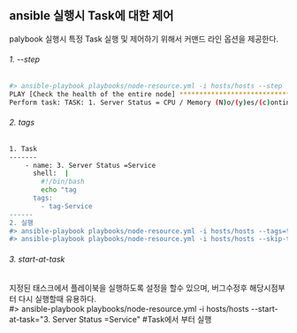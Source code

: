 ## ansible 실행시 Task에  대한 제어
palybook 실행시 특정 Task 실행 및 제어하기 위해서 커맨드 라인 옵션을 제공한다. 
  
###### 1. --step    
```bash
#> ansible-playbook playbooks/node-resource.yml -i hosts/hosts --step  
PLAY [Check the health of the entire node] ********************************************************  
Perform task: TASK: 1. Server Status = CPU / Memory (N)o/(y)es/(c)ontinue:  
``` 
###### 2. tags    
```bash
1. Task 
-------
    - name: 3. Server Status =Service 
      shell:  |
        #!/bin/bash
        echo "tag 
      tags:
        - tag-Service
------        
2. 실행
#> ansible-playbook playbooks/node-resource.yml -i hosts/hosts --tags=tag-Service        #특정 Tag 실행
#> ansible-playbook playbooks/node-resource.yml -i hosts/hosts --skip-tags=tag-Service   #특정 Tag 스킵
```
###### 3. start-at-task
지정된 태스크에서 플레이북을 실행하도록 설정을 할수 있으며,  버그수정후 해당시점부터 다시 실행할때 유용하다.   
#> ansible-playbook playbooks/node-resource.yml -i hosts/hosts --start-at-task="3. Server Status =Service"       #Task에서 부터 실행    
